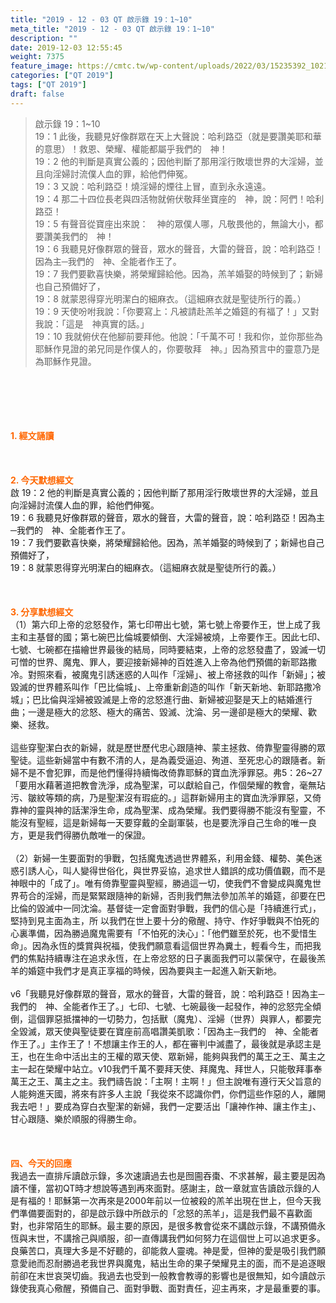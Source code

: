 ```yaml
---
title: "2019 - 12 - 03 QT 啟示錄 19：1~10"
meta_title: "2019 - 12 - 03 QT 啟示錄 19：1~10"
description: ""
date: 2019-12-03 12:55:45
weight: 7375
feature_image: https://cmtc.tw/wp-content/uploads/2022/03/15235392_10211799862337740_180693556567566654_o-1.webp
categories: ["QT 2019"]
tags: ["QT 2019"]
draft: false
---
```


<blockquote>啟示錄 19：1~10<br />
19：1 此後，我聽見好像群眾在天上大聲說：哈利路亞（就是要讚美耶和華的意思）！救恩、榮耀、權能都屬乎我們的　神！<br />
19：2 他的判斷是真實公義的；因他判斷了那用淫行敗壞世界的大淫婦，並且向淫婦討流僕人血的罪，給他們伸冤。<br />
19：3 又說：哈利路亞！燒淫婦的煙往上冒，直到永永遠遠。<br />
19：4 那二十四位長老與四活物就俯伏敬拜坐寶座的　神，說：阿們！哈利路亞！<br />
19：5 有聲音從寶座出來說：　神的眾僕人哪，凡敬畏他的，無論大小，都要讚美我們的　神！<br />
19：6 我聽見好像群眾的聲音，眾水的聲音，大雷的聲音，說：哈利路亞！因為主─我們的　神、全能者作王了。<br />
19：7 我們要歡喜快樂，將榮耀歸給他。因為，羔羊婚娶的時候到了；新婦也自己預備好了，<br />
19：8 就蒙恩得穿光明潔白的細麻衣。（這細麻衣就是聖徒所行的義。）<br />
19：9 天使吩咐我說：「你要寫上：凡被請赴羔羊之婚筵的有福了！」又對我說：「這是　神真實的話。」<br />
19：10 我就俯伏在他腳前要拜他。他說：「千萬不可！我和你，並你那些為耶穌作見證的弟兄同是作僕人的，你要敬拜　神。」因為預言中的靈意乃是為耶穌作見證。</blockquote><br />
&nbsp;<br />
<br />
&nbsp;<br />
<br />
<span style="color: #ff6600;"><strong>1. </strong><strong>經文誦讀</strong></span><br />
<br />
<span style="color: #ff6600;"><strong> </strong></span><br />
<br />
<span style="color: #ff6600;"><strong>2. 今天默想</strong><strong>經文<br />
</strong></span>啟 19：2 他的判斷是真實公義的；因他判斷了那用淫行敗壞世界的大淫婦，並且向淫婦討流僕人血的罪，給他們伸冤。<br />
19：6 我聽見好像群眾的聲音，眾水的聲音，大雷的聲音，說：哈利路亞！因為主─我們的　神、全能者作王了。<br />
19：7 我們要歡喜快樂，將榮耀歸給他。因為，羔羊婚娶的時候到了；新婦也自己預備好了，<br />
19：8 就蒙恩得穿光明潔白的細麻衣。（這細麻衣就是聖徒所行的義。）<br />
<br />
&nbsp;<br />
<br />
<span style="color: #ff6600;"><strong>3. 分享默想經文<br />
</strong></span>（1）第六印上帝的忿怒發作，第七印帶出七號，第七號上帝要作王，世上成了我主和主基督的國；第七碗巴比倫城要傾倒、大淫婦被燒，上帝要作王。因此七印、七號、七碗都在描繪世界最後的結局，同時要結束，上帝的忿怒發盡了，毀滅一切可憎的世界、魔鬼、罪人，要迎接新婦神的百姓進入上帝為他們預備的新耶路撒冷。對照來看，被魔鬼引誘迷惑的人叫作「淫婦」、被上帝拯救的叫作「新婦」；被毀滅的世界體系叫作「巴比倫城」、上帝重新創造的叫作「新天新地、新耶路撒冷城」；巴比倫與淫婦被毀滅是上帝的忿怒進行曲、新婦被迎娶是天上的結婚進行曲；一邊是極大的忿怒、極大的痛苦、毀滅、沈淪、另一邊卻是極大的榮耀、歡樂、拯救。<br />
<br />
這些穿聖潔白衣的新婦，就是歷世歷代忠心跟隨神、蒙主拯救、倚靠聖靈得勝的眾聖徒。這些新婦當中有數不清的人，是為義受逼迫、殉道、至死忠心的跟隨者。新婦不是不會犯罪，而是他們懂得持續悔改倚靠耶穌的寶血洗淨罪惡。弗5：26~27「要用水藉著道把教會洗淨，成為聖潔，可以獻給自己，作個榮耀的教會，毫無玷污、皺紋等類的病，乃是聖潔沒有瑕疵的。」這群新婦用主的寶血洗淨罪惡，又倚靠神的靈與神的話潔淨生命，成為聖潔、成為榮耀。我們要得勝不能沒有聖靈，不能沒有聖經，這是新婦每一天要穿戴的全副軍裝，也是要洗淨自己生命的唯一良方，更是我們得勝仇敵唯一的保證。<br />
<br />
（2）新婦一生要面對的爭戰，包括魔鬼透過世界體系，利用金錢、權勢、美色迷惑引誘人心，叫人變得世俗化，與世界妥協，追求世人錯誤的成功價值觀，而不是神眼中的「成了」。唯有倚靠聖靈與聖經，勝過這一切，使我們不會變成與魔鬼世界苟合的淫婦，而是緊緊跟隨神的新婦，否則我們無法參加羔羊的婚筵，卻要在巴比倫的毀滅中一同沈淪。基督徒一定會面對爭戰，我們的信心是「持續進行式」，堅持到見主面為主，所 以我們在世上要十分的儆醒、持守、作好爭戰與不怕死的心裏準備，因為勝過魔鬼需要有「不怕死的決心」：「他們雖至於死，也不愛惜生命」。因為永恆的獎賞與祝福，使我們願意看這個世界為糞土，輕看今生，而把我們的焦點持續專注在追求永恆，在上帝忿怒的日子裏面我們可以蒙保守，在最後羔羊的婚筵中我們才是真正享福的時候，因為要與主一起進入新天新地。<br />
<br />
v6「我聽見好像群眾的聲音，眾水的聲音，大雷的聲音，說：哈利路亞！因為主─我們的　神、全能者作王了。」七印、七號、七碗最後一起發作，神的忿怒完全傾倒，這個罪惡抵擋神的一切勢力，包括獸（魔鬼）、淫婦（世界）與罪人，都要完全毀滅，眾天使與聖徒要在寶座前高唱讚美凱歌：「因為主─我們的　神、全能者作王了。」主作王了！不想讓主作王的人，都在審判中滅盡了，最後就是承認主是王，也在生命中活出主的王權的眾天使、眾新婦，能夠與我們的萬王之王、萬主之主一起在榮耀中站立。v10我們千萬不要拜天使、拜魔鬼、拜世人，只能敬拜事奉萬王之王、萬主之主。我們禱告說：「主啊！主啊！」但主說唯有遵行天父旨意的人能夠進天國，將來有許多人主說「我從來不認識你們，你們這些作惡的人，離開我去吧！」要成為穿白衣聖潔的新婦，我們一定要活出「讓神作神、讓主作主」、甘心跟隨、樂於順服的得勝生命。<br />
<br />
&nbsp;<br />
<br />
<span style="color: #ff6600;"><strong>四、今天的回應</strong></span><br />
我過去一直排斥讀啟示錄，多次速讀過去也是囫圇吞棗、不求甚解，最主要是因為讀不懂，當初QT時才想說等遇到再來面對。感謝主，啟一章就宣告讀啟示錄的人是有福的！耶穌第一次再來是2000年前以一位被殺的羔羊出現在世上，但今天我們準備要面對的，卻是啟示錄中所啟示的「忿怒的羔羊」，這是我們最不喜歡面對，也非常陌生的耶穌。最主要的原因，是很多教會從來不講啟示錄，不講預備永恆與末世，不講捨己與順服，卻一直傳講我們如何努力在這個世上可以追求更多。良藥苦口，真理大多是不好聽的，卻能救人靈魂。神是愛，但神的愛是吸引我們願意愛祂而忍耐勝過老我世界與魔鬼，結出生命的果子榮耀見主的面，而不是追逐眼前卻在末世哀哭切齒。我過去也受到一般教會教導的影響也是很無知，如今讀啟示錄使我真心儆醒，預備自己、面對爭戰、面對責任，迎主再來，才是最重要的事。
        